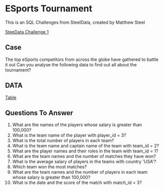 # ESports Tournament
This is an SQL Challenges from SteelData, created by Matthew Steel

[SteeData Challenge 1](https://www.steeldata.org.uk/sql1.html)

## Case

The top eSports competitors from across the globe have gathered to battle it out
Can you analyse the following data to find out all about the tournament?

## DATA

[Table](https://www.steeldata.org.uk/esportstables.jpg)

## Questions To Answer

1. What are the names of the players whose salary is greater than 100,000?
2. What is the team name of the player with player_id = 3?
3. What is the total number of players in each team?
4. What is the team name and captain name of the team with team_id = 2?
5. What are the player names and their roles in the team with team_id = 1?
6. What are the team names and the number of matches they have won?
7. What is the average salary of players in the teams with country 'USA'?
8. Which team won the most matches?
9. What are the team names and the number of players in each team whose salary is greater than 100,000?
10. What is the date and the score of the match with match_id = 3?

